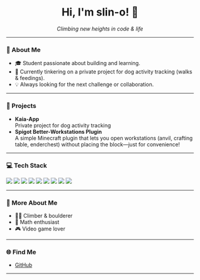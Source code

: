 <!--
⭐️ To make your profile more hireable, uncomment the "Open to Opportunities" box below and tweak the introduction or tagline!
-->

<h1 align="center">Hi, I'm slin-o! 🐾</h1>
<p align="center"><i>Climbing new heights in code & life</i></p>

---

### 👋 About Me

- 🎓 Student passionate about building and learning.
- 🐶 Currently tinkering on a private project for dog activity tracking (walks & feedings).
- 💡 Always looking for the next challenge or collaboration.

---

### 🚀 Projects

- **Kaia-App**  
  Private project for dog activity tracking
- **Spigot Better-Workstations Plugin**  
  A simple Minecraft plugin that lets you open workstations (anvil, crafting table, enderchest) without placing the block—just for convenience!

---

### 💻 Tech Stack

<p>
  <img src="https://img.shields.io/badge/Python-3776AB?style=flat&logo=python&logoColor=white" />
  <img src="https://img.shields.io/badge/Flask-000000?style=flat&logo=flask&logoColor=white" />
  <img src="https://img.shields.io/badge/TypeScript-3178C6?style=flat&logo=typescript&logoColor=white" />
  <img src="https://img.shields.io/badge/jQuery-0769AD?style=flat&logo=jquery&logoColor=white" />
  <img src="https://img.shields.io/badge/Java-007396?style=flat&logo=java&logoColor=white" />
  <img src="https://img.shields.io/badge/Docker-2496ED?style=flat&logo=docker&logoColor=white" />
  <img src="https://img.shields.io/badge/HTML5-E34F26?style=flat&logo=html5&logoColor=white" />
  <img src="https://img.shields.io/badge/CSS3-1572B6?style=flat&logo=css3&logoColor=white" />
  <img src="https://img.shields.io/badge/SQLite-003B57?style=flat&logo=sqlite&logoColor=white" />
</p>

---

### 🧗 More About Me

- 🧗‍♂️ Climber & boulderer
- 🔢 Math enthusiast
- 🎮 Video game lover

---

### 🌐 Find Me

- [GitHub](https://github.com/slin-o)

<!--
## 📬 Open to Opportunities
I'm excited to connect with other devs, contribute to cool projects, or explore new roles. Let's climb the next tech mountain together!
-->

<!-- Easily make the README more hireable by uncommenting the box above and adding more details! -->

---

<!--
**slin-o/slin-o** is a ✨special✨ repository because its `README.md` appears on your GitHub profile.
-->

